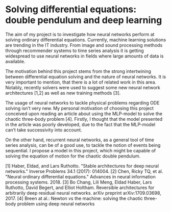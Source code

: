# Solving differential equations: double pendulum and deep learning

The aim of my project is to investigate how neural networks perform at solving ordinary differential 
equations. Currently, machine learning solutions are trending in the IT industry. From image and 
sound  processing methods through recommender  systems to  time  series analysis it is getting 
widespread to use neural networks in fields where large amounts of data is available.


The  motivation  behind  this  project  stems  from  the  strong  intertwining  between  differential 
equation solving and the nature of neural networks. It is very important to mention, that there is 
a lot of related work in this area. Notably, recently solvers were used to suggest some new neural 
network architectures [1,2] as well as new training methods [3]. 

The usage of neural networks to tackle physical problems regarding ODE solving isn’t very new. 
My personal motivation of choosing this project conceived upon reading an article about using the 
MLP-model  to  solve  the  chaotic  three-body  problem  [4].  Firstly,  I  thought  that  the  model 
presented in the article was poorly developed, due to the fact that the MLP-model can’t take 
successivity into account. 

On the other hand, recurrent neural networks, as a general tool of time series analysis, can be of 
a good use, to tackle the notion of events being sequential. I propose a model in this project, which 
might be capable of solving the equation of motion for the chaotic double pendulum.

[1]  Haber, Eldad, and Lars Ruthotto. "Stable architectures for deep neural networks." Inverse 
Problems 34.1 (2017): 014004. 
[2]  Chen,  Ricky  TQ,  et  al.  "Neural  ordinary  differential  equations."  Advances  in  neural 
information processing systems. 2018. 
[3]  Bo  Chang,  Lili  Meng,  Eldad  Haber,  Lars  Ruthotto,  David  Begert,  and  Elliot  Holtham. 
Reversible  architectures  for  arbitrarily  deep  residual  neural  networks.  arXiv  preprint 
arXiv:1709.03698, 2017.
[4]  Breen at al.: Newton vs the machine: solving the chaotic three-body problem using deep neural 
networks 
